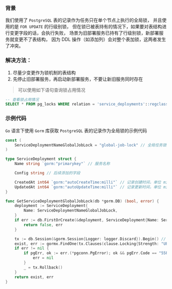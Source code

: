 ### 背景

我们使用了 `PostgreSQL` 表的记录作为任务只在单个节点上执行的全局锁，
并且使用的是 `FOR UPDATE` 的行级别锁，
但在锁已被表持有的情况下，如果要对表结构进行变更字段的话，会执行失败，
场景为旧部署服务已持有了行级别锁，新部署服务就变更不了表结构，
因为 DDL 操作（如添加列）会对整个表加锁，这两者发生了冲突。


### 解决方法：
1. 尽量少变更作为锁机制的表结构
2. 先停止旧部署服务，再启动新部署服务，不要让新旧服务同时存在

> 可以使用如下语句查询锁占用情况
```sql
-- 查看锁占用情况
SELECT * FROM pg_locks WHERE relation = 'service_deployments'::regclass;
```

### 示例代码


`Go` 语言下使用 `Gorm` 库获取 `PostgreSQL` 表的记录作为全局锁的示例代码

```go
const (
	ServiceDeploymentNameGlobalJobLock = "global-job-lock" // 全局任务锁
)

type ServiceDeployment struct {
	Name string `gorm:"primarykey"` // 服务名称

	Config string // 后续添加的字段

	CreatedAt int64 `gorm:"autoCreateTime:milli"` // 记录创建时间，单位 milli
	UpdatedAt int64 `gorm:"autoUpdateTime:milli"` // 记录更新时间，单位 milli
}

func GetServiceDeploymentGlobalJobLock(db *gorm.DB) (bool, error) {
	deployment := ServiceDeployment{
		Name: ServiceDeploymentNameGlobalJobLock,
	}
	if err := db.FirstOrCreate(&deployment, ServiceDeployment{Name: ServiceDeploymentNameGlobalJobLock}).Error; err != nil {
		return false, err
	}

	tx := db.Session(&gorm.Session{Logger: logger.Discard}).Begin() // 不打印错误日志，拿到锁会占用一个数据库连接
	exist, err := gormx.FindOne(tx.Clauses(clause.Locking{Strength: "UPDATE", Options: "NOWAIT"}).Where("name = ?", ServiceDeploymentNameGlobalJobLock), &deployment)
	if err != nil {
		if pgErr, ok := err.(*pgconn.PgError); ok && pgErr.Code == "55P03" {
			err = nil
		}
		_ = tx.Rollback()
	}
	return exist, err
}
```